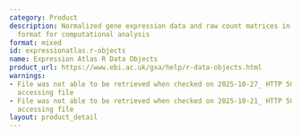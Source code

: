 ```yaml
---
category: Product
description: Normalized gene expression data and raw count matrices in R data object
  format for computational analysis
format: mixed
id: expressionatlas.r-objects
name: Expression Atlas R Data Objects
product_url: https://www.ebi.ac.uk/gxa/help/r-data-objects.html
warnings:
- File was not able to be retrieved when checked on 2025-10-27_ HTTP 500 error when
  accessing file
- File was not able to be retrieved when checked on 2025-10-21_ HTTP 500 error when
  accessing file
layout: product_detail
---
```


